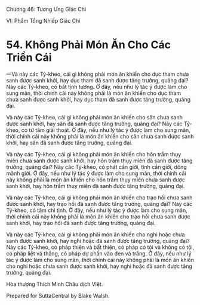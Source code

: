  

Chương 46: Tương Ưng Giác Chi

VI: Phẩm Tổng Nhiếp Giác Chi

# 54\. Không Phải Món Ăn Cho Các Triền Cái

—Và này các Tỷ-kheo, cái gì không phải món ăn khiến cho dục tham chưa sanh được sanh khởi, hay dục tham đã sanh được tăng trưởng, quảng đại? Này các Tỷ-kheo, có bất tịnh tướng. Ở đây, nếu như lý tác ý được làm cho sung mãn, thời chính cái này không phải là món ăn khiến cho dục tham chưa sanh được sanh khởi, hay dục tham đã sanh được tăng trưởng, quảng đại.

Và này các Tỷ-kheo, cái gì không phải món ăn khiến cho sân chưa sanh được sanh khởi, hay sân đã sanh được tăng trưởng, quảng đại? Này các Tỷ-kheo, có từ tâm giải thoát. Ở đây, nếu như lý tác ý được làm cho sung mãn, thời chính cái này không phải là món ăn khiến cho sân chưa sanh được sanh khởi, hay sân đã sanh được tăng trưởng, quảng đại.

Và này các Tỷ-kheo, cái gì không phải món ăn khiến cho hôn trầm thụy miên chưa sanh được sanh khởi, hay hôn trầm thụy miên đã sanh được tăng trưởng, quảng đại? Này các Tỷ-kheo, có phát cần giới, tinh cần giới, dõng mãnh giới. Ở đây, nếu như lý tác ý được làm cho sung mãn, thời chính cái này không phải là món ăn khiến cho hôn trầm thụy miên chưa sanh được sanh khởi, hay hôn trầm thụy miên đã sanh được tăng trưởng, quảng đại.

Và này các Tỷ-kheo, cái gì không phải món ăn khiến cho trạo hối chưa sanh được sanh khởi, hay trạo hối đã sanh được tăng trưởng, quảng đại? Này các Tỷ-kheo, có tâm chỉ tịnh. Ở đây, nếu như lý tác ý được làm cho sung mãn, thời chính cái này không phải là món ăn khiến cho trạo hối chưa sanh được sanh khởi, hay trạo hối đã sanh được tăng trưởng, quảng đại.

Và này các Tỷ-kheo, cái gì không phải món ăn khiến cho nghi hoặc chưa sanh được sanh khởi, hay nghi hoặc đã sanh được tăng trưởng, quảng đại? Này các Tỷ-kheo, có pháp thiện và bất thiện, có pháp có tội và không có tội, có pháp liệt và thắng, có pháp dự phần vào đen và trắng. Ở đây, nếu như lý tác ý được làm cho sung mãn, thời chính cái này không phải là món ăn khiến cho nghi hoặc chưa sanh được sanh khởi, hay nghi hoặc đã sanh được tăng trưởng, quảng đại.

Hòa thượng Thích Minh Châu dịch Việt.

Prepared for SuttaCentral by Blake Walsh.